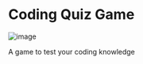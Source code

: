 # Coding Quiz Game
![image](https://github.com/KrystianKowalak/coding-quiz-game/assets/63071475/a707eb23-385f-4156-820b-d91b6279ae5d)

A game to test your coding knowledge
